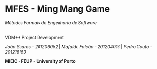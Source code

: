 # MFES - Ming Mang Game

###### Métodos Formais de Engenharia de Software

VDM++ Project Development

*João Soares - 201206052*   |   *Mafalda Falcão - 201204016*   |   *Pedro Couto - 201218163*

**MIEIC - FEUP - University of Porto**
